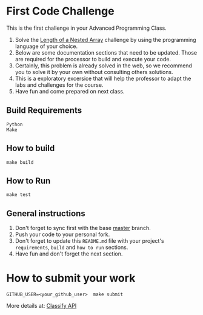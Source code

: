 First Code Challenge
====================

This is the first challenge in your Advanced Programming Class.

1. Solve the [Length of a Nested Array](https://edabit.com/challenge/yXSTvCNen2DQHyrh6) challenge by using the programming language of your choice.
2. Below are some documentation sections that need to be updated. Those are required for the processor to build and execute your code.
3. Certainly, this problem is already solved in the web, so we recommend you to solve it by your own without consulting others solutions.
4. This is a exploratory excersice that will help the professor to adapt the labs and challenges for the course.
3. Have fun and come prepared on next class.

Build Requirements
------------------
```
Python
Make
```


How to build
------------
```
make build
```


How to Run
----------
```
make test
```


General instructions
--------------------
1. Don't forget to sync first with the base [master](https://github.com/CodersSquad/ap-labs) branch.
2. Push your code to your personal fork.
3. Don't forget to update this `README.md` file with your project's `requirements`, `build` and `how to run` sections.
4. Have fun and don't forget the next section.


How to submit your work
=======================
```
GITHUB_USER=<your_github_user>  make submit
```
More details at: [Classify API](../../classify.md)